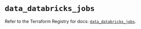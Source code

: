 # `data_databricks_jobs`

Refer to the Terraform Registry for docs: [`data_databricks_jobs`](https://registry.terraform.io/providers/databricks/databricks/1.33.0/docs/data-sources/jobs).
